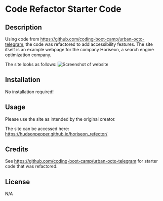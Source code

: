 # Code Refactor Starter Code

## Description
Using code from https://github.com/coding-boot-camp/urban-octo-telegram, the code was refactored to add accessibility features. The site itself is an example webpage for the company Horiseon, a search engine optimization company. 

The site looks as follows: 
![Screenshot of website](./assets/images/screenshot.png "Mainpage Preview")

## Installation
No installation required!

## Usage
Please use the site as intended by the original creator.

The site can be accessed here: https://hudsonpepper.github.io/horiseon_refector/
## Credits
See https://github.com/coding-boot-camp/urban-octo-telegram for starter code that was refactored. 

## License
N/A